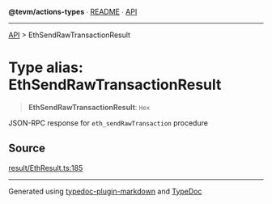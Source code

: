 **@tevm/actions-types** ∙ [README](../README.md) ∙ [API](../API.md)

***

[API](../API.md) > EthSendRawTransactionResult

# Type alias: EthSendRawTransactionResult

> **EthSendRawTransactionResult**: `Hex`

JSON-RPC response for `eth_sendRawTransaction` procedure

## Source

[result/EthResult.ts:185](https://github.com/evmts/tevm-monorepo/blob/main/packages/actions-types/src/result/EthResult.ts#L185)

***
Generated using [typedoc-plugin-markdown](https://www.npmjs.com/package/typedoc-plugin-markdown) and [TypeDoc](https://typedoc.org/)

